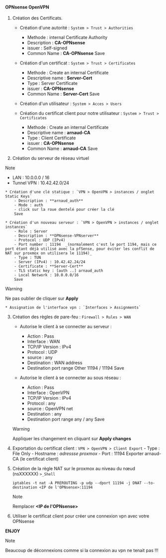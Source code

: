 #### OPNsense OpenVPN

1. Création des Certificats.
	* Création d'une autorité : `System > Trust > Authorities`
		- Methode : internal Certificate Authority
		- Description : **CA-OPNsense**
		- issuer : Self-signed
		- Common Name : **CA-OPNsense**
		Save
		
	* Création d'un certificat : `System > Trust > Certificates`
		- Methode : Create an internal Certificate
		- Descriptive name : **Server-Cert**
		- Type : Server Certificate
		- issuer : **CA-OPNsense**
		- Common Name : **Server-Cert**
		Save
		
	* Création d'un utilisateur : `System > Acces > Users`
	
	* Création du certificat client pour notre utilisateur : `System > Trust > Certificates`
		- Methode : Create an internal Certificate
		- Descriptive name : **arnaud-CA**
		- Type : Client Certificate
		- issuer : **CA-OPNsense**
		- Common Name : **arnaud-CA**
		Save
		
2. Création du serveur de réseau virtuel

> [!NOTE]
> - LAN : 10.0.0.0 / 16
> - Tunnel VPN : 10.42.42.0/24

	* Création d'une clé statique : `VPN > OpenVPN > instances / onglet Static Keys`
		- Description : **arnaud_auth**
		- Mode : auth
		- click sur la roue dentelé pour créer la clé
		Save

	* Création d'un nouveau serveur : `VPN > OpenVPN > instances / onglet instances`
		- Role : Server
		- Description : **OPNsense-VPNserver**
		- Protocol : UDP (IPv4)
		- Port number : 11194  _(normalement c'est le port 1194, mais ce port étant déjà utilisé avec la pfSense, pour éviter les conflit de NAT sur proxmox on utilisera le 11194)_
		- Type : TUN
		- Server (IPv4) : 10.42.42.24/24
		- Certificate : **Server-Cert**
		- TLS static key : [auth ..] arnaud_auth
		- Local Network : 10.0.0.0/16
		Save

> [!WARNING]
> Ne pas oublier de cliquer sur **Apply**

	* Assignation de l'interface vpn : `Interfaces > Assignments`

3. Création des règles de pare-feu : `Firewall > Rules > WAN`

	* Autorise le client à se connecter au serveur : 
		- Action : Pass
		- Interface : WAN
		- TCP/IP Version : IPv4
		- Protocol : UDP
		- source : any
		- Destination : WAN address
		- Destination port range 
			Other
			11194 / 11194
		Save
	
	* Autorise le client à se connecter au sous réseau : 
		- Action : Pass
		- Interface : OpenVPN
		- TCP/IP Version : IPv4
		- Protocol : any
		- source : OpenVPN net
		- Destination : any
		- Destination port range 
			any / any
		Save

	> [!WARNING]
	> Appliquer les changement en cliquant sur **Apply changes**
	
4. Exportation du certificat client : `VPN > OpenVPN > Client Export`
		- Type : File Only
		- Hostname : *adressse proxmox*
		- Port : 11194
		Exporter arnaud-CA (le certificat client)

5. Création de la règle NAT sur le proxmox 
	au niveau du nœud (nsXXXXXX) `>_Shell`
	```
	iptables -t nat -A PREROUTING -p udp --dport 11194 -j DNAT --to-destination <IP de l'OPNsense>:11194
	```
	
	> [!NOTE]
	> Remplacer **<IP de l'OPNsense>** 
	
6. Utiliser le certificat client pour créer une connexion vpn avec votre OPNsense

**ENJOY**

> [!NOTE]
> Beaucoup de déconnexions comme si la connexion au vpn ne tenait pas !!!


	
